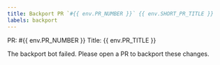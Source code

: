 ```yaml
---
title: Backport PR `#{{ env.PR_NUMBER }}` {{ env.SHORT_PR_TITLE }}
labels: backport
---
```

PR: #{{ env.PR_NUMBER }}
Title: {{ env.PR_TITLE }}

The backport bot failed. Please open a PR to backport these changes.
